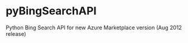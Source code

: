 pyBingSearchAPI
===============

Python Bing Search API for new Azure Marketplace version (Aug 2012 release)